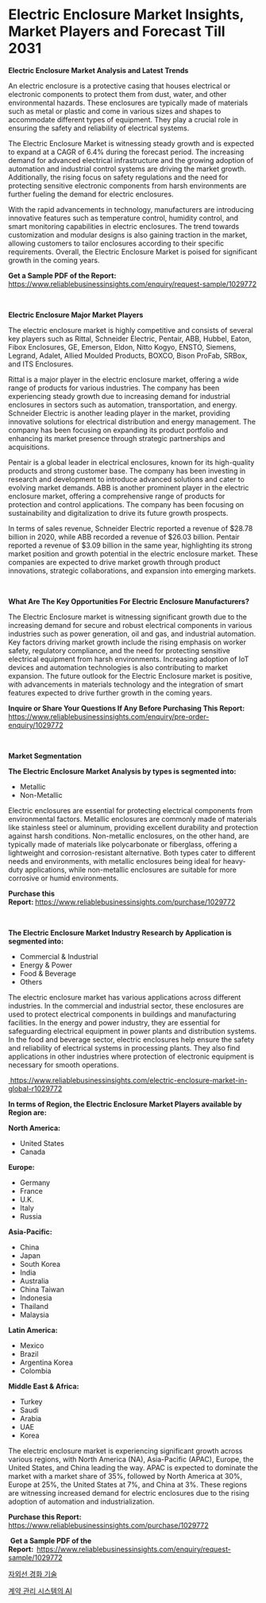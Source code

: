 <p><h1>Electric Enclosure Market Insights, Market Players and Forecast Till 2031</h1></p><p><strong>Electric Enclosure Market Analysis and Latest Trends</strong></p>
<p><p>An electric enclosure is a protective casing that houses electrical or electronic components to protect them from dust, water, and other environmental hazards. These enclosures are typically made of materials such as metal or plastic and come in various sizes and shapes to accommodate different types of equipment. They play a crucial role in ensuring the safety and reliability of electrical systems.</p><p>The Electric Enclosure Market is witnessing steady growth and is expected to expand at a CAGR of 6.4% during the forecast period. The increasing demand for advanced electrical infrastructure and the growing adoption of automation and industrial control systems are driving the market growth. Additionally, the rising focus on safety regulations and the need for protecting sensitive electronic components from harsh environments are further fueling the demand for electric enclosures.</p><p>With the rapid advancements in technology, manufacturers are introducing innovative features such as temperature control, humidity control, and smart monitoring capabilities in electric enclosures. The trend towards customization and modular designs is also gaining traction in the market, allowing customers to tailor enclosures according to their specific requirements. Overall, the Electric Enclosure Market is poised for significant growth in the coming years.</p></p>
<p><strong>Get a Sample PDF of the Report:&nbsp;</strong> <a href="https://www.reliablebusinessinsights.com/enquiry/request-sample/1029772">https://www.reliablebusinessinsights.com/enquiry/request-sample/1029772</a></p>
<p>&nbsp;</p>
<p><strong>Electric Enclosure Major Market Players</strong></p>
<p><p>The electric enclosure market is highly competitive and consists of several key players such as Rittal, Schneider Electric, Pentair, ABB, Hubbel, Eaton, Fibox Enclosures, GE, Emerson, Eldon, Nitto Kogyo, ENSTO, Siemens, Legrand, Adalet, Allied Moulded Products, BOXCO, Bison ProFab, SRBox, and ITS Enclosures.</p><p>Rittal is a major player in the electric enclosure market, offering a wide range of products for various industries. The company has been experiencing steady growth due to increasing demand for industrial enclosures in sectors such as automation, transportation, and energy. Schneider Electric is another leading player in the market, providing innovative solutions for electrical distribution and energy management. The company has been focusing on expanding its product portfolio and enhancing its market presence through strategic partnerships and acquisitions.</p><p>Pentair is a global leader in electrical enclosures, known for its high-quality products and strong customer base. The company has been investing in research and development to introduce advanced solutions and cater to evolving market demands. ABB is another prominent player in the electric enclosure market, offering a comprehensive range of products for protection and control applications. The company has been focusing on sustainability and digitalization to drive its future growth prospects.</p><p>In terms of sales revenue, Schneider Electric reported a revenue of $28.78 billion in 2020, while ABB recorded a revenue of $26.03 billion. Pentair reported a revenue of $3.09 billion in the same year, highlighting its strong market position and growth potential in the electric enclosure market. These companies are expected to drive market growth through product innovations, strategic collaborations, and expansion into emerging markets.</p></p>
<p>&nbsp;</p>
<p><strong>What Are The Key Opportunities For Electric Enclosure Manufacturers?</strong></p>
<p><p>The Electric Enclosure market is witnessing significant growth due to the increasing demand for secure and robust electrical components in various industries such as power generation, oil and gas, and industrial automation. Key factors driving market growth include the rising emphasis on worker safety, regulatory compliance, and the need for protecting sensitive electrical equipment from harsh environments. Increasing adoption of IoT devices and automation technologies is also contributing to market expansion. The future outlook for the Electric Enclosure market is positive, with advancements in materials technology and the integration of smart features expected to drive further growth in the coming years.</p></p>
<p><strong>Inquire or Share Your Questions If Any Before Purchasing This Report:</strong> <a href="https://www.reliablebusinessinsights.com/enquiry/pre-order-enquiry/1029772">https://www.reliablebusinessinsights.com/enquiry/pre-order-enquiry/1029772</a></p>
<p>&nbsp;</p>
<p><strong>Market Segmentation</strong></p>
<p><strong>The Electric Enclosure Market Analysis by types is segmented into:</strong></p>
<p><ul><li>Metallic</li><li>Non-Metallic</li></ul></p>
<p><p>Electric enclosures are essential for protecting electrical components from environmental factors. Metallic enclosures are commonly made of materials like stainless steel or aluminum, providing excellent durability and protection against harsh conditions. Non-metallic enclosures, on the other hand, are typically made of materials like polycarbonate or fiberglass, offering a lightweight and corrosion-resistant alternative. Both types cater to different needs and environments, with metallic enclosures being ideal for heavy-duty applications, while non-metallic enclosures are suitable for more corrosive or humid environments.</p></p>
<p><strong>Purchase this Report:&nbsp;</strong><a href="https://www.reliablebusinessinsights.com/purchase/1029772">https://www.reliablebusinessinsights.com/purchase/1029772</a></p>
<p>&nbsp;</p>
<p><strong>The Electric Enclosure Market Industry Research by Application is segmented into:</strong></p>
<p><ul><li>Commercial & Industrial</li><li>Energy & Power</li><li>Food & Beverage</li><li>Others</li></ul></p>
<p><p>The electric enclosure market has various applications across different industries. In the commercial and industrial sector, these enclosures are used to protect electrical components in buildings and manufacturing facilities. In the energy and power industry, they are essential for safeguarding electrical equipment in power plants and distribution systems. In the food and beverage sector, electric enclosures help ensure the safety and reliability of electrical systems in processing plants. They also find applications in other industries where protection of electronic equipment is necessary for smooth operations.</p></p>
<p><a href="https://www.reliablebusinessinsights.com/electric-enclosure-market-in-global-r1029772">&nbsp;https://www.reliablebusinessinsights.com/electric-enclosure-market-in-global-r1029772</a></p>
<p><strong>In terms of Region, the Electric Enclosure Market Players available by Region are:</strong></p>
<p>
    <p> <strong> North America: </strong>
        <ul>
            <li>United States</li>
            <li>Canada</li>
        </ul>
        </p> 
    <p> <strong> Europe: </strong>
        <ul>
            <li>Germany</li>
            <li>France</li>
            <li>U.K.</li>
            <li>Italy</li>
            <li>Russia</li>
        </ul>
        </p> 
    <p> <strong> Asia-Pacific: </strong>
        <ul>
            <li>China</li>
            <li>Japan</li>
            <li>South Korea</li>
            <li>India</li>
            <li>Australia</li>
            <li>China Taiwan</li>
            <li>Indonesia</li>
            <li>Thailand</li>
            <li>Malaysia</li>
        </ul>
        </p> 
    <p> <strong> Latin America: </strong>
        <ul>
            <li>Mexico</li>
            <li>Brazil</li>
            <li>Argentina Korea</li>
            <li>Colombia</li>
        </ul>
        </p> 
    <p> <strong> Middle East & Africa: </strong>
        <ul>
            <li>Turkey</li>
            <li>Saudi</li>
            <li>Arabia</li>
            <li>UAE</li>
            <li>Korea</li>
        </ul>
    </p>
    </p>
<p><p>The electric enclosure market is experiencing significant growth across various regions, with North America (NA), Asia-Pacific (APAC), Europe, the United States, and China leading the way. APAC is expected to dominate the market with a market share of 35%, followed by North America at 30%, Europe at 25%, the United States at 7%, and China at 3%. These regions are witnessing increased demand for electric enclosures due to the rising adoption of automation and industrialization.</p></p>
<p><strong>Purchase this Report: </strong><a href="https://www.reliablebusinessinsights.com/purchase/1029772">https://www.reliablebusinessinsights.com/purchase/1029772</a></p>
<p>&nbsp;<strong>Get a Sample PDF of the Report:&nbsp;&nbsp;</strong><a href="https://www.reliablebusinessinsights.com/enquiry/request-sample/1029772">https://www.reliablebusinessinsights.com/enquiry/request-sample/1029772</a></p>
<p><strong></strong></p>
<p><p><a href="https://medium.com/@monaboyer1926/%EC%9E%90%EC%99%B8%EC%84%A0-%EA%B2%BD%ED%99%94-%EA%B8%B0%EC%88%A0-%EC%8B%9C%EC%9E%A5-%EC%A7%80%ED%91%9C-%ED%95%B4%EB%8F%85-%EC%8B%9C%EC%9E%A5-%EC%A0%90%EC%9C%A0%EC%9C%A8-%ED%8A%B8%EB%A0%8C%EB%93%9C-%EB%B0%8F-%EC%84%B1%EC%9E%A5-%EC%96%91%EC%83%81-95b83bdf025b">자외선 경화 기술</a></p><p><a href="https://medium.com/@jordanilliamson678678_12326/%EA%B3%84%EC%95%BD-%EA%B4%80%EB%A6%AC-%EC%8B%9C%EC%8A%A4%ED%85%9C-%EC%8B%9C%EC%9E%A5-%EA%B7%9C%EB%AA%A8-cagr-%ED%8A%B8%EB%A0%8C%EB%93%9C-2024-2030-c59a21afa23d">계약 관리 시스템의 AI</a></p></p>